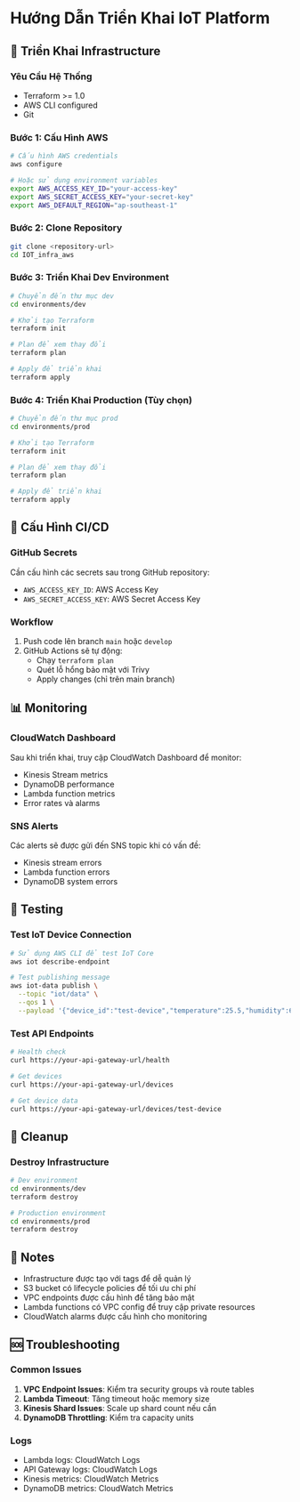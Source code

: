 # Hướng Dẫn Triển Khai IoT Platform

## 🚀 Triển Khai Infrastructure

### Yêu Cầu Hệ Thống

- Terraform >= 1.0
- AWS CLI configured
- Git

### Bước 1: Cấu Hình AWS

```bash
# Cấu hình AWS credentials
aws configure

# Hoặc sử dụng environment variables
export AWS_ACCESS_KEY_ID="your-access-key"
export AWS_SECRET_ACCESS_KEY="your-secret-key"
export AWS_DEFAULT_REGION="ap-southeast-1"
```

### Bước 2: Clone Repository

```bash
git clone <repository-url>
cd IOT_infra_aws
```

### Bước 3: Triển Khai Dev Environment

```bash
# Chuyển đến thư mục dev
cd environments/dev

# Khởi tạo Terraform
terraform init

# Plan để xem thay đổi
terraform plan

# Apply để triển khai
terraform apply
```

### Bước 4: Triển Khai Production (Tùy chọn)

```bash
# Chuyển đến thư mục prod
cd environments/prod

# Khởi tạo Terraform
terraform init

# Plan để xem thay đổi
terraform plan

# Apply để triển khai
terraform apply
```

## 🔧 Cấu Hình CI/CD

### GitHub Secrets

Cần cấu hình các secrets sau trong GitHub repository:

- `AWS_ACCESS_KEY_ID`: AWS Access Key
- `AWS_SECRET_ACCESS_KEY`: AWS Secret Access Key

### Workflow

1. Push code lên branch `main` hoặc `develop`
2. GitHub Actions sẽ tự động:
   - Chạy `terraform plan`
   - Quét lỗ hổng bảo mật với Trivy
   - Apply changes (chỉ trên main branch)

## 📊 Monitoring

### CloudWatch Dashboard

Sau khi triển khai, truy cập CloudWatch Dashboard để monitor:

- Kinesis Stream metrics
- DynamoDB performance
- Lambda function metrics
- Error rates và alarms

### SNS Alerts

Các alerts sẽ được gửi đến SNS topic khi có vấn đề:

- Kinesis stream errors
- Lambda function errors
- DynamoDB system errors

## 🔌 Testing

### Test IoT Device Connection

```bash
# Sử dụng AWS CLI để test IoT Core
aws iot describe-endpoint

# Test publishing message
aws iot-data publish \
  --topic "iot/data" \
  --qos 1 \
  --payload '{"device_id":"test-device","temperature":25.5,"humidity":60.2,"timestamp":"2024-01-01T12:00:00Z"}'
```

### Test API Endpoints

```bash
# Health check
curl https://your-api-gateway-url/health

# Get devices
curl https://your-api-gateway-url/devices

# Get device data
curl https://your-api-gateway-url/devices/test-device
```

## 🧹 Cleanup

### Destroy Infrastructure

```bash
# Dev environment
cd environments/dev
terraform destroy

# Production environment
cd environments/prod
terraform destroy
```

## 📝 Notes

- Infrastructure được tạo với tags để dễ quản lý
- S3 bucket có lifecycle policies để tối ưu chi phí
- VPC endpoints được cấu hình để tăng bảo mật
- Lambda functions có VPC config để truy cập private resources
- CloudWatch alarms được cấu hình cho monitoring

## 🆘 Troubleshooting

### Common Issues

1. **VPC Endpoint Issues**: Kiểm tra security groups và route tables
2. **Lambda Timeout**: Tăng timeout hoặc memory size
3. **Kinesis Shard Issues**: Scale up shard count nếu cần
4. **DynamoDB Throttling**: Kiểm tra capacity units

### Logs

- Lambda logs: CloudWatch Logs
- API Gateway logs: CloudWatch Logs
- Kinesis metrics: CloudWatch Metrics
- DynamoDB metrics: CloudWatch Metrics 